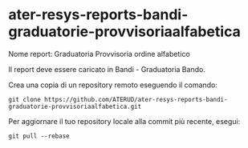 # ater-resys-reports-bandi-graduatorie-provvisoriaalfabetica

Nome report: Graduatoria Provvisoria ordine alfabetico

Il report deve essere caricato in Bandi - Graduatoria Bando.

Crea una copia di un repository remoto eseguendo il comando:
```
git clone https://github.com/ATERUD/ater-resys-reports-bandi-graduatorie-provvisoriaalfabetica.git
```
Per aggiornare il tuo repository locale alla commit più recente, esegui:
```
git pull --rebase
```
